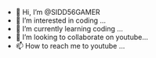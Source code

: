 - 👋 Hi, I’m @SIDD56GAMER
- 👀 I’m interested in coding ...
- 🌱 I’m currently learning coding ...
- 💞️ I’m looking to collaborate on  youtube...
- 📫 How to reach me to youtube ...

<!---
SIDD56GAMER/SIDD56GAMER is a ✨ special ✨ repository because its `README.md` (this file) appears on your GitHub profile.
You can click the Preview link to take a look at your changes.
--->
